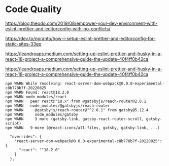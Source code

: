 # Code Quality

https://blog.theodo.com/2019/08/empower-your-dev-environment-with-eslint-prettier-and-editorconfig-with-no-conflicts/

https://dev.to/npranto/how-i-setup-eslint-prettier-and-editorconfig-for-static-sites-33ep

https://leandroaps.medium.com/setting-up-eslint-prettier-and-husky-in-a-react-18-project-a-comprehensive-guide-the-update-40f4ff0b42ca

https://leandroaps.medium.com/setting-up-eslint-prettier-and-husky-in-a-react-18-project-a-comprehensive-guide-the-update-40f4ff0b42ca

```text
npm WARN While resolving: react-server-dom-webpack@0.0.0-experimental-c8b778b7f-20220825
npm WARN Found: react@18.2.0
npm WARN node_modules/react
npm WARN   peer react@"18.x" from @gatsbyjs/reach-router@2.0.1
npm WARN   node_modules/@gatsbyjs/reach-router
npm WARN     @gatsbyjs/reach-router@"^2.0.1" from gatsby@5.12.4
npm WARN     node_modules/gatsby
npm WARN     3 more (gatsby-link, gatsby-react-router-scroll, gatsby-script)
npm WARN   9 more (@react-icons/all-files, gatsby, gatsby-link, ...)
```

```JS
  "overrides": {
    "react-server-dom-webpack@0.0.0-experimental-c8b778b7f-20220825": {
      "react": "^18.2.0"
    }
  },
```  
